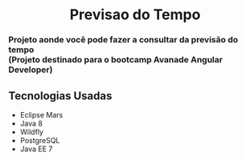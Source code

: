 <h1 align="center">Previsao do Tempo</h1>

<h3>Projeto aonde você pode fazer a consultar da previsão do tempo <br>
(Projeto destinado para o bootcamp Avanade Angular Developer)</h3>

<h2>Tecnologias Usadas</h2>

- Eclipse Mars<br>
- Java 8<br>
- Wildfly<br>
- PostgreSQL<br>
- Java EE 7<br>
